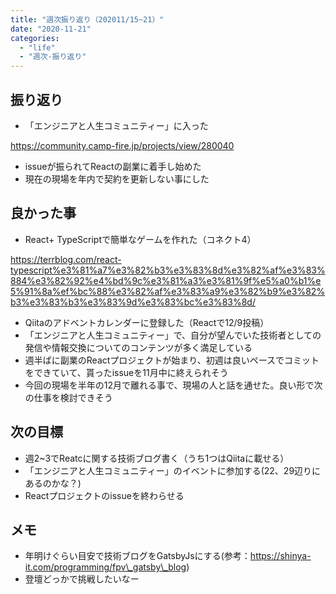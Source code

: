 ```yaml
---
title: "週次振り返り（202011/15~21）"
date: "2020-11-21"
categories: 
  - "life"
  - "週次-振り返り"
---
```


## 振り返り

- 「エンジニアと人生コミュニティー」に入った

https://community.camp-fire.jp/projects/view/280040

- issueが振られてReactの副業に着手し始めた
- 現在の現場を年内で契約を更新しない事にした

## 良かった事

- React+ TypeScriptで簡単なゲームを作れた（コネクト4）

https://terrblog.com/react-typescript%e3%81%a7%e3%82%b3%e3%83%8d%e3%82%af%e3%83%884%e3%82%92%e4%bd%9c%e3%81%a3%e3%81%9f%e5%a0%b1%e5%91%8a%ef%bc%88%e3%82%af%e3%83%a9%e3%82%b9%e3%82%b3%e3%83%b3%e3%83%9d%e3%83%bc%e3%83%8d/

- Qiitaのアドベントカレンダーに登録した（Reactで12/9投稿）
- 「エンジニアと人生コミュニティー」で、自分が望んでいた技術者としての発信や情報交換についてのコンテンツが多く満足している
- 週半ばに副業のReactプロジェクトが始まり、初週は良いペースでコミットをできていて、貰ったissueを11月中に終えられそう
- 今回の現場を半年の12月で離れる事で、現場の人と話を通せた。良い形で次の仕事を検討できそう

## 次の目標

- 週2~3でReatcに関する技術ブログ書く（うち1つはQiitaに載せる）
- 「エンジニアと人生コミュニティー」のイベントに参加する(22、29辺りにあるのかな？)
- Reactプロジェクトのissueを終わらせる

## メモ

- 年明けぐらい目安で技術ブログをGatsbyJsにする(参考：https://shinya-it.com/programming/fpv\_gatsby\_blog)
- 登壇どっかで挑戦したいなー
